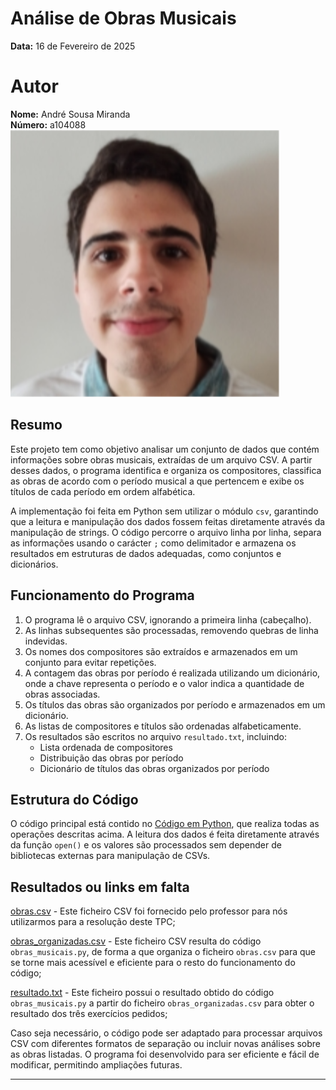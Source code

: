 # Análise de Obras Musicais

**Data:** 16 de Fevereiro de 2025

# Autor
**Nome:** André Sousa Miranda  
**Número:** a104088  
![Foto](image/AndreMiranda.png)

## Resumo

Este projeto tem como objetivo analisar um conjunto de dados que contém informações sobre obras musicais, extraídas de um arquivo CSV. A partir desses dados, o programa identifica e organiza os compositores, classifica as obras de acordo com o período musical a que pertencem e exibe os títulos de cada período em ordem alfabética.

A implementação foi feita em Python sem utilizar o módulo `csv`, garantindo que a leitura e manipulação dos dados fossem feitas diretamente através da manipulação de strings. O código percorre o arquivo linha por linha, separa as informações usando o carácter `;` como delimitador e armazena os resultados em estruturas de dados adequadas, como conjuntos e dicionários.

## Funcionamento do Programa

1. O programa lê o arquivo CSV, ignorando a primeira linha (cabeçalho).
2. As linhas subsequentes são processadas, removendo quebras de linha indevidas.
3. Os nomes dos compositores são extraídos e armazenados em um conjunto para evitar repetições.
4. A contagem das obras por período é realizada utilizando um dicionário, onde a chave representa o período e o valor indica a quantidade de obras associadas.
5. Os títulos das obras são organizados por período e armazenados em um dicionário.
6. As listas de compositores e títulos são ordenadas alfabeticamente.
7. Os resultados são escritos no arquivo `resultado.txt`, incluindo:
   - Lista ordenada de compositores
   - Distribuição das obras por período
   - Dicionário de títulos das obras organizados por período

## Estrutura do Código

O código principal está contido no [Código em Python](obras_musicais.py), que realiza todas as operações descritas acima. A leitura dos dados é feita diretamente através da função `open()` e os valores são processados sem depender de bibliotecas externas para manipulação de CSVs.

## Resultados ou links em falta

[obras.csv](obras.csv) - Este ficheiro CSV foi fornecido pelo professor para nós utilizarmos para a resolução deste TPC;

[obras_organizadas.csv](obras_organizadas.csv) - Este ficheiro CSV resulta do código `obras_musicais.py`, de forma a que organiza o ficheiro `obras.csv` para que se torne mais acessível e eficiente para o resto do funcionamento do código;

[resultado.txt](resultado.txt) - Este ficheiro possui o resultado obtido do código `obras_musicais.py` a partir do ficheiro `obras_organizadas.csv` para obter o resultado dos três exercícios pedidos;

Caso seja necessário, o código pode ser adaptado para processar arquivos CSV com diferentes formatos de separação ou incluir novas análises sobre as obras listadas. O programa foi desenvolvido para ser eficiente e fácil de modificar, permitindo ampliações futuras.

---



